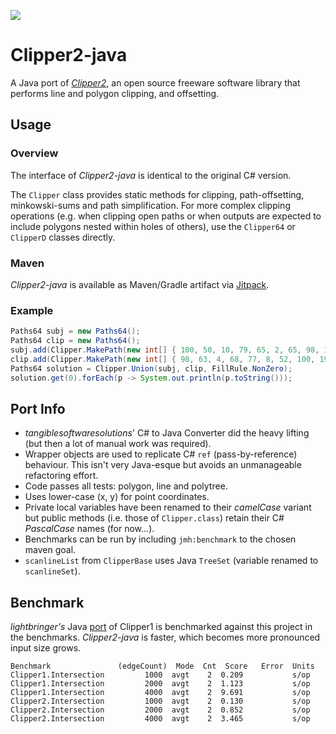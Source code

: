 [![](https://jitpack.io/v/micycle1/Clipper2-java.svg)](https://jitpack.io/#micycle1/Clipper2-java)


# Clipper2-java
A Java port of _[Clipper2](https://github.com/AngusJohnson/Clipper2)_, an open source freeware software library that performs line and polygon clipping, and offsetting.

## Usage

### Overview

The interface of *Clipper2-java* is identical to the original C# version.

The `Clipper` class provides static methods for clipping, path-offsetting, minkowski-sums and path simplification.
For more complex clipping operations (e.g. when clipping open paths or when outputs are expected to include polygons nested within holes of others), use the `Clipper64` or `ClipperD` classes directly.

### Maven
*Clipper2-java* is available as Maven/Gradle artifact via [Jitpack](https://jitpack.io/#micycle1/Clipper2-java).

### Example

```java
Paths64 subj = new Paths64();
Paths64 clip = new Paths64();
subj.add(Clipper.MakePath(new int[] { 100, 50, 10, 79, 65, 2, 65, 98, 10, 21 }));
clip.add(Clipper.MakePath(new int[] { 98, 63, 4, 68, 77, 8, 52, 100, 19, 12 }));
Paths64 solution = Clipper.Union(subj, clip, FillRule.NonZero);
solution.get(0).forEach(p -> System.out.println(p.toString()));
```


## Port Info
* _tangiblesoftwaresolutions_' C# to Java Converter did the heavy lifting (but then a lot of manual work was required).
* Wrapper objects are used to replicate C# `ref` (pass-by-reference) behaviour. This isn't very Java-esque but avoids an unmanageable refactoring effort.
* Code passes all tests: polygon, line and polytree.
* Uses lower-case (x, y) for point coordinates.
* Private local variables have been renamed to their _camelCase_ variant but public methods (i.e. those of `Clipper.class`) retain their C# _PascalCase_ names (for now...).
* Benchmarks can be run by including `jmh:benchmark` to the chosen maven goal.
* `scanlineList` from `ClipperBase` uses Java `TreeSet` (variable renamed to `scanlineSet`).

## Benchmark
_lightbringer's_ Java [port](https://github.com/lightbringer/clipper-java) of Clipper1 is benchmarked against this project in the benchmarks. *Clipper2-java* is faster, which becomes more pronounced input size grows.
```
Benchmark               (edgeCount)  Mode  Cnt  Score   Error  Units
Clipper1.Intersection         1000  avgt    2  0.209           s/op
Clipper1.Intersection         2000  avgt    2  1.123           s/op
Clipper1.Intersection         4000  avgt    2  9.691           s/op
Clipper2.Intersection         1000  avgt    2  0.130           s/op
Clipper2.Intersection         2000  avgt    2  0.852           s/op
Clipper2.Intersection         4000  avgt    2  3.465           s/op
```
